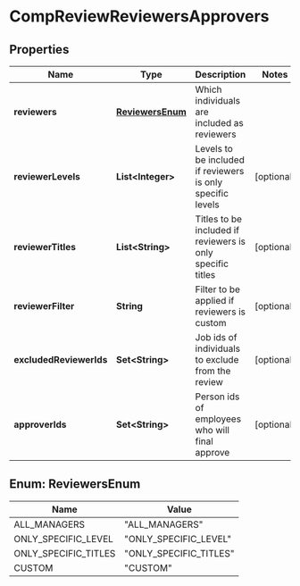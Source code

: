

# CompReviewReviewersApprovers


## Properties

| Name | Type | Description | Notes |
|------------ | ------------- | ------------- | -------------|
|**reviewers** | [**ReviewersEnum**](#ReviewersEnum) | Which individuals are included as reviewers |  |
|**reviewerLevels** | **List&lt;Integer&gt;** | Levels to be included if reviewers is only specific levels |  [optional] |
|**reviewerTitles** | **List&lt;String&gt;** | Titles to be included if reviewers is only specific titles |  [optional] |
|**reviewerFilter** | **String** | Filter to be applied if reviewers is custom |  [optional] |
|**excludedReviewerIds** | **Set&lt;String&gt;** | Job ids of individuals to exclude from the review |  [optional] |
|**approverIds** | **Set&lt;String&gt;** | Person ids of employees who will final approve |  [optional] |



## Enum: ReviewersEnum

| Name | Value |
|---- | -----|
| ALL_MANAGERS | &quot;ALL_MANAGERS&quot; |
| ONLY_SPECIFIC_LEVEL | &quot;ONLY_SPECIFIC_LEVEL&quot; |
| ONLY_SPECIFIC_TITLES | &quot;ONLY_SPECIFIC_TITLES&quot; |
| CUSTOM | &quot;CUSTOM&quot; |



